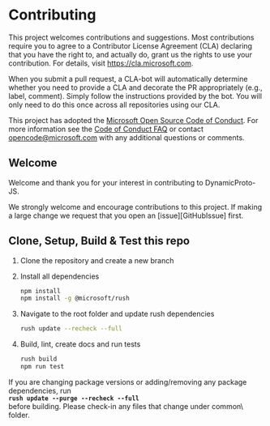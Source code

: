 # Contributing

This project welcomes contributions and suggestions. Most contributions require you to
agree to a Contributor License Agreement (CLA) declaring that you have the right to,
and actually do, grant us the rights to use your contribution. For details, visit
https://cla.microsoft.com.

When you submit a pull request, a CLA-bot will automatically determine whether you need
to provide a CLA and decorate the PR appropriately (e.g., label, comment). Simply follow the
instructions provided by the bot. You will only need to do this once across all repositories using our CLA.

This project has adopted the [Microsoft Open Source Code of Conduct](https://opensource.microsoft.com/codeofconduct/).
For more information see the [Code of Conduct FAQ](https://opensource.microsoft.com/codeofconduct/faq/)
or contact [opencode@microsoft.com](mailto:opencode@microsoft.com) with any additional questions or comments.

## Welcome

Welcome and thank you for your interest in contributing to DynamicProto-JS.

We strongly welcome and encourage contributions to this project. If making a large change we request that you open an [issue][GitHubIssue] first.

## Clone, Setup, Build & Test this repo
1. Clone the repository and create a new branch

2. Install all dependencies

    ```sh
    npm install
    npm install -g @microsoft/rush
    ```

3. Navigate to the root folder and update rush dependencies

    ```sh
    rush update --recheck --full
    ```

4. Build, lint, create docs and run tests

    ```sh
    rush build
    npm run test
    ```

If you are changing package versions or adding/removing any package dependencies, run<br>**```rush update --purge --recheck --full```**<br>before building. Please check-in any files that change under common\ folder.
